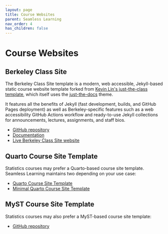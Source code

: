 ```yaml
---
layout: page
title: Course Websites
parent: Seamless Learning
nav_order: 4
has_children: false
---
```


# Course Websites

## Berkeley Class Site

The Berkeley Class Site template is a modern, web accessible, Jekyll-based static course website template forked from [Kevin Lin's just-the-class template](https://github.com/kevinlin1/just-the-class), which itself uses the [just-the-docs](https://just-the-docs.com/) theme.

It features all the benefits of Jekyll (fast development, builds, and GitHub Pages deployment) as well as Berkeley-specific
features such as a web accessibility GitHub Actions workflow and ready-to-use Jekyll collections for announcements,
lectures, assignments, and staff bios.

- [GitHub repository](https://github.com/berkeley-cdss/berkeley-class-site)
- [Documentation](https://berkeley-cdss.github.io/berkeley-class-site/docs/)
- [Live Berkeley Class Site website](https://berkeley-cdss.github.io/berkeley-class-site/)

## Quarto Course Site Template

Statistics courses may prefer a Quarto-based course site template. Seamless Learning maintains two depending on your use case:

- [Quarto Course Site Template](https://github.com/berkeley-cdss/course-site-quarto)
- [Minimal Quarto Course Site Template](https://github.com/berkeley-cdss/course-site-quarto-lite)

## MyST Course Site Template

Statistics courses may also prefer a MyST-based course site template:

- [GitHub repository](https://github.com/berkeley-cdss/course-site-myst)
